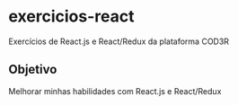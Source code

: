 # exercicios-react
Exercícios de React.js e React/Redux da plataforma COD3R

## Objetivo
Melhorar minhas habilidades com React.js e React/Redux
